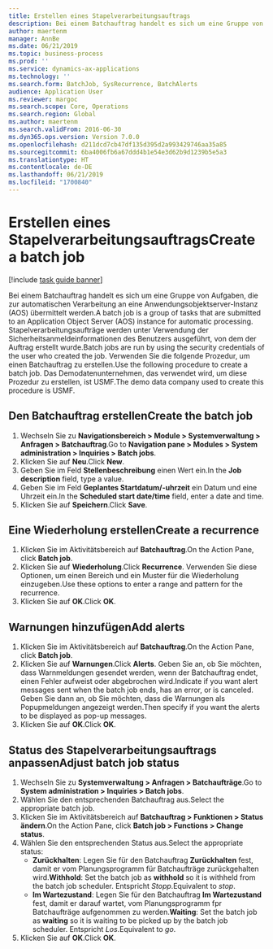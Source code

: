 ```yaml
---
title: Erstellen eines Stapelverarbeitungsauftrags
description: Bei einem Batchauftrag handelt es sich um eine Gruppe von Aufgaben, die zur automatischen Verarbeitung an eine Anwendungsobjektserver-Instanz (AOS) übermittelt werden.
author: maertenm
manager: AnnBe
ms.date: 06/21/2019
ms.topic: business-process
ms.prod: ''
ms.service: dynamics-ax-applications
ms.technology: ''
ms.search.form: BatchJob, SysRecurrence, BatchAlerts
audience: Application User
ms.reviewer: margoc
ms.search.scope: Core, Operations
ms.search.region: Global
ms.author: maertenm
ms.search.validFrom: 2016-06-30
ms.dyn365.ops.version: Version 7.0.0
ms.openlocfilehash: d211dcd7cb47df135d395d2a993429746aa35a85
ms.sourcegitcommit: 6ba4006fb6a67ddd4b1e54e3d62b9d1239b5e5a3
ms.translationtype: HT
ms.contentlocale: de-DE
ms.lasthandoff: 06/21/2019
ms.locfileid: "1700840"
---
```

# <a name="create-a-batch-job"></a><span data-ttu-id="0bb7f-103">Erstellen eines Stapelverarbeitungsauftrags</span><span class="sxs-lookup"><span data-stu-id="0bb7f-103">Create a batch job</span></span>

[!include [task guide banner](../../includes/task-guide-banner.md)]

<span data-ttu-id="0bb7f-104">Bei einem Batchauftrag handelt es sich um eine Gruppe von Aufgaben, die zur automatischen Verarbeitung an eine Anwendungsobjektserver-Instanz (AOS) übermittelt werden.</span><span class="sxs-lookup"><span data-stu-id="0bb7f-104">A batch job is a group of tasks that are submitted to an Application Object Server (AOS) instance for automatic processing.</span></span> <span data-ttu-id="0bb7f-105">Stapelverarbeitungsaufträge werden unter Verwendung der Sicherheitsanmeldeinformationen des Benutzers ausgeführt, von dem der Auftrag erstellt wurde.</span><span class="sxs-lookup"><span data-stu-id="0bb7f-105">Batch jobs are run by using the security credentials of the user who created the job.</span></span> <span data-ttu-id="0bb7f-106">Verwenden Sie die folgende Prozedur, um einen Batchauftrag zu erstellen.</span><span class="sxs-lookup"><span data-stu-id="0bb7f-106">Use the following procedure to create a batch job.</span></span> <span data-ttu-id="0bb7f-107">Das Demodatenunternehmen, das verwendet wird, um diese Prozedur zu erstellen, ist USMF.</span><span class="sxs-lookup"><span data-stu-id="0bb7f-107">The demo data company used to create this procedure is USMF.</span></span>


## <a name="create-the-batch-job"></a><span data-ttu-id="0bb7f-108">Den Batchauftrag erstellen</span><span class="sxs-lookup"><span data-stu-id="0bb7f-108">Create the batch job</span></span>
1. <span data-ttu-id="0bb7f-109">Wechseln Sie zu **Navigationsbereich > Module > Systemverwaltung > Anfragen > Batchauftrag**.</span><span class="sxs-lookup"><span data-stu-id="0bb7f-109">Go to **Navigation pane > Modules > System administration > Inquiries > Batch jobs**.</span></span>
2. <span data-ttu-id="0bb7f-110">Klicken Sie auf **Neu**.</span><span class="sxs-lookup"><span data-stu-id="0bb7f-110">Click **New**.</span></span>
3. <span data-ttu-id="0bb7f-111">Geben Sie im Feld **Stellenbeschreibung** einen Wert ein.</span><span class="sxs-lookup"><span data-stu-id="0bb7f-111">In the **Job description** field, type a value.</span></span>
4. <span data-ttu-id="0bb7f-112">Geben Sie im Feld **Geplantes Startdatum/-uhrzeit** ein Datum und eine Uhrzeit ein.</span><span class="sxs-lookup"><span data-stu-id="0bb7f-112">In the **Scheduled start date/time** field, enter a date and time.</span></span>
5. <span data-ttu-id="0bb7f-113">Klicken Sie auf **Speichern**.</span><span class="sxs-lookup"><span data-stu-id="0bb7f-113">Click **Save**.</span></span>

## <a name="create-a-recurrence"></a><span data-ttu-id="0bb7f-114">Eine Wiederholung erstellen</span><span class="sxs-lookup"><span data-stu-id="0bb7f-114">Create a recurrence</span></span>
1. <span data-ttu-id="0bb7f-115">Klicken Sie im Aktivitätsbereich auf **Batchauftrag**.</span><span class="sxs-lookup"><span data-stu-id="0bb7f-115">On the Action Pane, click **Batch job**.</span></span>
2. <span data-ttu-id="0bb7f-116">Klicken Sie auf **Wiederholung**.</span><span class="sxs-lookup"><span data-stu-id="0bb7f-116">Click **Recurrence**.</span></span> <span data-ttu-id="0bb7f-117">Verwenden Sie diese Optionen, um einen Bereich und ein Muster für die Wiederholung einzugeben.</span><span class="sxs-lookup"><span data-stu-id="0bb7f-117">Use these options to enter a range and pattern for the recurrence.</span></span>  
3. <span data-ttu-id="0bb7f-118">Klicken Sie auf **OK**.</span><span class="sxs-lookup"><span data-stu-id="0bb7f-118">Click **OK**.</span></span>

## <a name="add-alerts"></a><span data-ttu-id="0bb7f-119">Warnungen hinzufügen</span><span class="sxs-lookup"><span data-stu-id="0bb7f-119">Add alerts</span></span>
1. <span data-ttu-id="0bb7f-120">Klicken Sie im Aktivitätsbereich auf **Batchauftrag**.</span><span class="sxs-lookup"><span data-stu-id="0bb7f-120">On the Action Pane, click **Batch job**.</span></span>
2. <span data-ttu-id="0bb7f-121">Klicken Sie auf **Warnungen**.</span><span class="sxs-lookup"><span data-stu-id="0bb7f-121">Click **Alerts**.</span></span> <span data-ttu-id="0bb7f-122">Geben Sie an, ob Sie möchten, dass Warnmeldungen gesendet werden, wenn der Batchauftrag endet, einen Fehler aufweist oder abgebrochen wird.</span><span class="sxs-lookup"><span data-stu-id="0bb7f-122">Indicate if you want alert messages sent when the batch job ends, has an error, or is canceled.</span></span> <span data-ttu-id="0bb7f-123">Geben Sie dann an, ob Sie möchten, dass die Warnungen als Popupmeldungen angezeigt werden.</span><span class="sxs-lookup"><span data-stu-id="0bb7f-123">Then specify if you want the alerts to be displayed as pop-up messages.</span></span>   
3. <span data-ttu-id="0bb7f-124">Klicken Sie auf **OK**.</span><span class="sxs-lookup"><span data-stu-id="0bb7f-124">Click **OK**.</span></span>

## <a name="adjust-batch-job-status"></a><span data-ttu-id="0bb7f-125">Status des Stapelverarbeitungsauftrags anpassen</span><span class="sxs-lookup"><span data-stu-id="0bb7f-125">Adjust batch job status</span></span>
1. <span data-ttu-id="0bb7f-126">Wechseln Sie zu **Systemverwaltung > Anfragen > Batchaufträge**.</span><span class="sxs-lookup"><span data-stu-id="0bb7f-126">Go to **System administration > Inquiries > Batch jobs**.</span></span>
2. <span data-ttu-id="0bb7f-127">Wählen Sie den entsprechenden Batchauftrag aus.</span><span class="sxs-lookup"><span data-stu-id="0bb7f-127">Select the appropriate batch job.</span></span>
3. <span data-ttu-id="0bb7f-128">Klicken Sie im Aktivitätsbereich auf **Batchauftrag > Funktionen > Status ändern**.</span><span class="sxs-lookup"><span data-stu-id="0bb7f-128">On the Action Pane, click **Batch job > Functions > Change status**.</span></span>
4. <span data-ttu-id="0bb7f-129">Wählen Sie den entsprechenden Status aus.</span><span class="sxs-lookup"><span data-stu-id="0bb7f-129">Select the appropriate status:</span></span>
    - <span data-ttu-id="0bb7f-130">**Zurückhalten**: Legen Sie für den Batchauftrag **Zurückhalten** fest, damit er vom Planungsprogramm für Batchaufträge zurückgehalten wird.</span><span class="sxs-lookup"><span data-stu-id="0bb7f-130">**Withhold**: Set the batch job as **withhold** so it is withheld from the batch job scheduler.</span></span> <span data-ttu-id="0bb7f-131">Entspricht *Stopp*.</span><span class="sxs-lookup"><span data-stu-id="0bb7f-131">Equivalent to *stop*.</span></span>
    - <span data-ttu-id="0bb7f-132">**Im Wartezustand**: Legen Sie für den Batchauftrag **Im Wartezustand** fest, damit er darauf wartet, vom Planungsprogramm fpr Batchaufträge aufgenommen zu werden.</span><span class="sxs-lookup"><span data-stu-id="0bb7f-132">**Waiting**: Set the batch job as **waiting** so it is waiting to be picked up by the batch job scheduler.</span></span> <span data-ttu-id="0bb7f-133">Entspricht *Los*.</span><span class="sxs-lookup"><span data-stu-id="0bb7f-133">Equivalent to *go*.</span></span>
5. <span data-ttu-id="0bb7f-134">Klicken Sie auf **OK**.</span><span class="sxs-lookup"><span data-stu-id="0bb7f-134">Click **OK**.</span></span>
